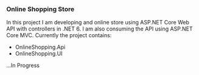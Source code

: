 ### Online Shopping Store

In this project I am developing and online store using ASP.NET Core Web API with controllers in .NET 6. I am also consuming the API using ASP.NET Core MVC.
Currently the project contains:
- OnlineShopping.Api
- OnlineShopping.UI

...In Progress
